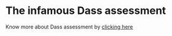 # The infamous Dass assessment

Know more about Dass assessment by [clicking here](http://ihcfl.com/uploads/3/0/9/7/3097145/depression_anxiety_stress_scales_dass.pdf)